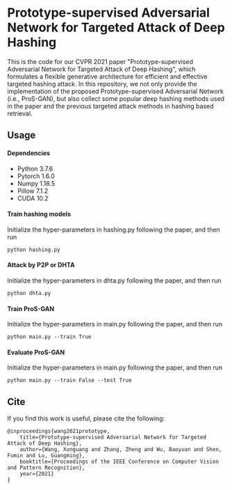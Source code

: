 # Prototype-supervised Adversarial Network for Targeted Attack of Deep Hashing
This is the code for our CVPR 2021 paper "Prototype-supervised Adversarial Network for Targeted Attack of Deep Hashing", which formulates a flexible generative architecture for efficient and effective targeted hashing attack. In this repository, we not only provide the implementation of the proposed Prototype-supervised Adversarial Network (i.e., ProS-GAN), but also collect some popular deep hashing methods used in the paper and the previous targeted attack methods in hashing based retrieval.

## Usage
#### Dependencies
- Python 3.7.6
- Pytorch 1.6.0
- Numpy 1.18.5
- Pillow 7.1.2
- CUDA 10.2


#### Train hashing models
Initialize the hyper-parameters in hashing.py following the paper, and then run
```
python hashing.py
```

#### Attack by P2P or DHTA
Initialize the hyper-parameters in dhta.py following the paper, and then run
```
python dhta.py
```

#### Train ProS-GAN
Initialize the hyper-parameters in main.py following the paper, and then run
```
python main.py --train True
```

#### Evaluate ProS-GAN
Initialize the hyper-parameters in main.py following the paper, and then run
```
python main.py --train False --test True
```

## Cite
If you find this work is useful, please cite the following:
```
@inproceedings{wang2021prototype,
	title={Prototype-supervised Adversarial Network for Targeted Attack of Deep Hashing},
	author={Wang, Xunguang and Zhang, Zheng and Wu, Baoyuan and Shen, Fumin and Lu, Guangming},
	booktitle={Proceedings of the IEEE Conference on Computer Vision and Pattern Recognition},
	year={2021}
}
```
